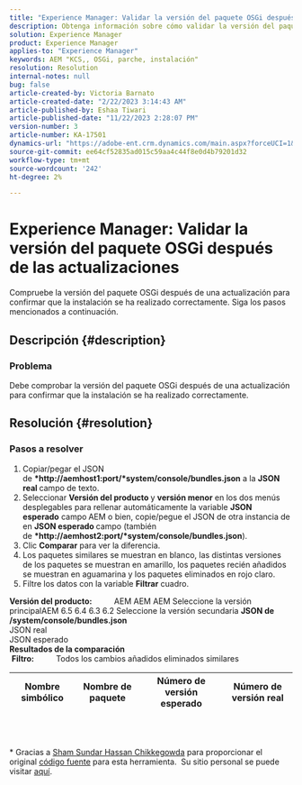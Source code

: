 ```yaml
---
title: "Experience Manager: Validar la versión del paquete OSGi después de las actualizaciones"
description: Obtenga información sobre cómo validar la versión del paquete OSGi después de las actualizaciones.
solution: Experience Manager
product: Experience Manager
applies-to: "Experience Manager"
keywords: AEM "KCS,, OSGi, parche, instalación"
resolution: Resolution
internal-notes: null
bug: false
article-created-by: Victoria Barnato
article-created-date: "2/22/2023 3:14:43 AM"
article-published-by: Eshaa Tiwari
article-published-date: "11/22/2023 2:28:07 PM"
version-number: 3
article-number: KA-17501
dynamics-url: "https://adobe-ent.crm.dynamics.com/main.aspx?forceUCI=1&pagetype=entityrecord&etn=knowledgearticle&id=b247d608-5fb2-ed11-83fe-6045bd0067ea"
source-git-commit: ee64cf52835ad015c59aa4c44f8e0d4b79201d32
workflow-type: tm+mt
source-wordcount: '242'
ht-degree: 2%

---
```


# Experience Manager: Validar la versión del paquete OSGi después de las actualizaciones


Compruebe la versión del paquete OSGi después de una actualización para confirmar que la instalación se ha realizado correctamente. Siga los pasos mencionados a continuación.

## Descripción {#description}


### Problema

Debe comprobar la versión del paquete OSGi después de una actualización para confirmar que la instalación se ha realizado correctamente.


## Resolución {#resolution}


### Pasos a resolver

1. Copiar/pegar el JSON de <b>*http://aemhost1:port/*system/console/bundles.json</b> a la <b>JSON real </b>campo de texto.
2. Seleccionar <b>Versión del producto </b>y <b>versión menor</b> en los dos menús desplegables para rellenar automáticamente la variable <b>JSON esperado</b> campo<b> </b>AEM o bien, copie/pegue el JSON de otra instancia de en <b>JSON esperado </b>campo (también de <b>*http://aemhost2:port/*system/console/bundles.json</b>).
3. Clic <b>Comparar</b> para ver la diferencia.
4. Los paquetes similares se muestran en blanco, las distintas versiones de los paquetes se muestran en amarillo, los paquetes recién añadidos se muestran en aguamarina y los paquetes eliminados en rojo claro.
5. Filtre los datos con la variable <b>Filtrar</b> cuadro.

<b>Versión del producto:</b>          AEM AEM AEM Seleccione la versión principalAEM 6.5 6.4 6.3 6.2 Seleccione la versión secundaria
<b>JSON de /system/console/bundles.json</b><br>JSON real <br>JSON esperado 
 <br><b>Resultados de la comparación</b><br> <b>Filtro:</b>          Todos los cambios añadidos eliminados similares     <br>

| Nombre simbólico | Nombre de paquete | Número de versión esperado | Número de versión real |
| --- | --- | --- | --- |

<br> 




\* Gracias a [Sham Sundar Hassan Chikkegowda](https://www.linkedin.com/in/sham-sundar-hassan-chikkegowda-6b03a517) para proporcionar el original [código fuente](https://github.com/Schikkeg/schikkeg.github.io/blob/master/tools/coi.html) para esta herramienta.  Su sitio personal se puede visitar [aquí](https://www.aemstuff.com/).
